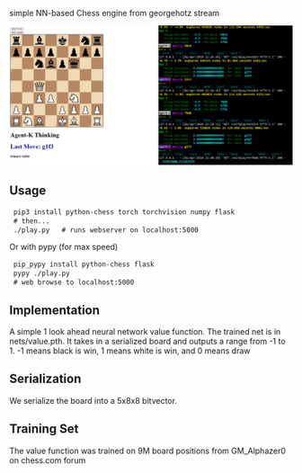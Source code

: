 simple NN-based Chess engine from georgehotz stream



<img width=600px src="https://raw.githubusercontent.com/geohot/twitchchess/master/screenshot.png" />


Usage
-----

```
 pip3 install python-chess torch torchvision numpy flask
 # then...
 ./play.py   # runs webserver on localhost:5000
```

Or with pypy (for max speed)
```
 pip_pypy install python-chess flask
 pypy ./play.py
 # web browse to localhost:5000
```


Implementation
-----

A simple 1 look ahead neural network value function. The trained net is in nets/value.pth. It takes in a serialized board and outputs a range from -1 to 1. -1 means black is win, 1 means white is win, and 0 means draw

Serialization
-----

We serialize the board into a 5x8x8 bitvector.

Training Set
-----

The value function was trained on 9M board positions from GM_Alphazer0 on chess.com forum


